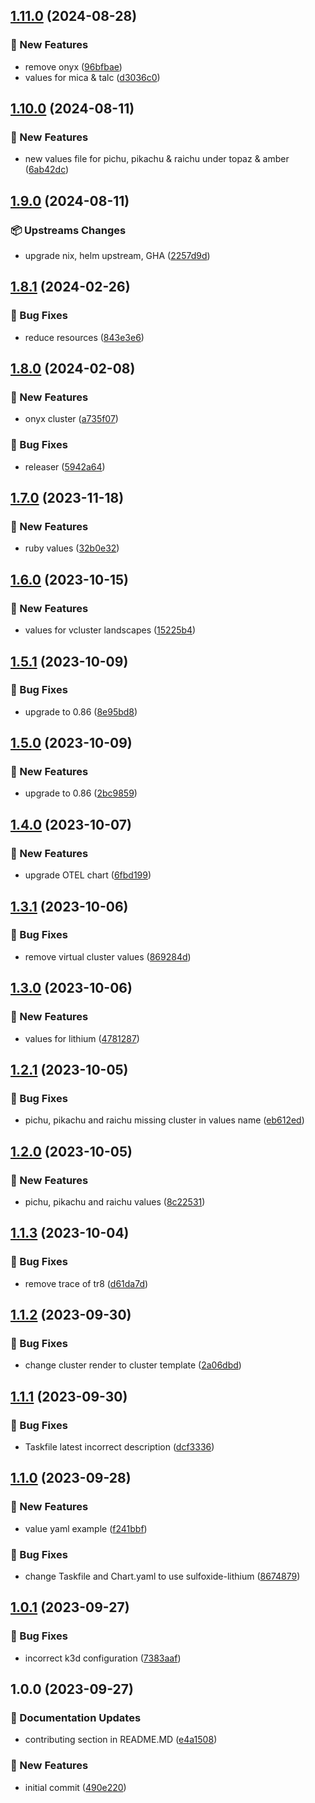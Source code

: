 ## [1.11.0](https://github.com/AtomiCloud/sulfoxide.lithium/compare/v1.10.0...v1.11.0) (2024-08-28)


### 🚀 New Features

* remove onyx ([96bfbae](https://github.com/AtomiCloud/sulfoxide.lithium/commit/96bfbaeeaf0579f70abf8eb233b8af892782f5c0))
* values for mica & talc ([d3036c0](https://github.com/AtomiCloud/sulfoxide.lithium/commit/d3036c034d2ccb119c9c3d7fe8b02d8c0942f077))

## [1.10.0](https://github.com/AtomiCloud/sulfoxide.lithium/compare/v1.9.0...v1.10.0) (2024-08-11)


### 🚀 New Features

* new values file for pichu, pikachu & raichu under topaz & amber ([6ab42dc](https://github.com/AtomiCloud/sulfoxide.lithium/commit/6ab42dc6661d07669d00d759dac0ed04686257d0))

## [1.9.0](https://github.com/AtomiCloud/sulfoxide.lithium/compare/v1.8.1...v1.9.0) (2024-08-11)


### 📦 Upstreams Changes

* upgrade nix, helm upstream, GHA ([2257d9d](https://github.com/AtomiCloud/sulfoxide.lithium/commit/2257d9d249684909af1b1d6f34d6f8e130ad02b8))

## [1.8.1](https://github.com/AtomiCloud/sulfoxide.lithium/compare/v1.8.0...v1.8.1) (2024-02-26)


### 🐛 Bug Fixes

* reduce resources ([843e3e6](https://github.com/AtomiCloud/sulfoxide.lithium/commit/843e3e6e6bb2207ae22ad23ec7833cdf7c651f78))

## [1.8.0](https://github.com/AtomiCloud/sulfoxide.lithium/compare/v1.7.0...v1.8.0) (2024-02-08)


### 🚀 New Features

* onyx cluster ([a735f07](https://github.com/AtomiCloud/sulfoxide.lithium/commit/a735f07cc2e76bd7a71011a4b21a8c8681250ce1))


### 🐛 Bug Fixes

* releaser ([5942a64](https://github.com/AtomiCloud/sulfoxide.lithium/commit/5942a641322d6a58cc43b9eb37932dba04e9eec7))

## [1.7.0](https://github.com/AtomiCloud/sulfoxide.lithium/compare/v1.6.0...v1.7.0) (2023-11-18)


### 🚀 New Features

* ruby values ([32b0e32](https://github.com/AtomiCloud/sulfoxide.lithium/commit/32b0e32cb56efe6223a0ccc9c744251f374dfa2b))

## [1.6.0](https://github.com/AtomiCloud/sulfoxide.lithium/compare/v1.5.1...v1.6.0) (2023-10-15)


### 🚀 New Features

* values for vcluster landscapes ([15225b4](https://github.com/AtomiCloud/sulfoxide.lithium/commit/15225b4a000842029cfb1707199aff025a2128af))

## [1.5.1](https://github.com/AtomiCloud/sulfoxide.lithium/compare/v1.5.0...v1.5.1) (2023-10-09)


### 🐛 Bug Fixes

* upgrade to 0.86 ([8e95bd8](https://github.com/AtomiCloud/sulfoxide.lithium/commit/8e95bd8d0b2ec9973845bbcbc379c4045e63666d))

## [1.5.0](https://github.com/AtomiCloud/sulfoxide.lithium/compare/v1.4.0...v1.5.0) (2023-10-09)


### 🚀 New Features

* upgrade to 0.86 ([2bc9859](https://github.com/AtomiCloud/sulfoxide.lithium/commit/2bc98599156881488be16903f323dc23a11c9988))

## [1.4.0](https://github.com/AtomiCloud/sulfoxide.lithium/compare/v1.3.1...v1.4.0) (2023-10-07)


### 🚀 New Features

* upgrade OTEL chart ([6fbd199](https://github.com/AtomiCloud/sulfoxide.lithium/commit/6fbd19939eda05849710344ebd42cd72254e81bd))

## [1.3.1](https://github.com/AtomiCloud/sulfoxide.lithium/compare/v1.3.0...v1.3.1) (2023-10-06)


### 🐛 Bug Fixes

* remove virtual cluster values ([869284d](https://github.com/AtomiCloud/sulfoxide.lithium/commit/869284dadb260a54992482b1e7ab79c7c2ad1dcc))

## [1.3.0](https://github.com/AtomiCloud/sulfoxide.lithium/compare/v1.2.1...v1.3.0) (2023-10-06)


### 🚀 New Features

* values for lithium ([4781287](https://github.com/AtomiCloud/sulfoxide.lithium/commit/4781287a8301e128a7a1e02510fd5127d5ea1427))

## [1.2.1](https://github.com/AtomiCloud/sulfoxide.lithium/compare/v1.2.0...v1.2.1) (2023-10-05)


### 🐛 Bug Fixes

* pichu, pikachu and raichu missing cluster in values name ([eb612ed](https://github.com/AtomiCloud/sulfoxide.lithium/commit/eb612ed44f138d5f3b51249793a724a41f98b862))

## [1.2.0](https://github.com/AtomiCloud/sulfoxide.lithium/compare/v1.1.3...v1.2.0) (2023-10-05)


### 🚀 New Features

* pichu, pikachu and raichu values ([8c22531](https://github.com/AtomiCloud/sulfoxide.lithium/commit/8c225319e4e5ce71d97ab1980d93647bb2e4867f))

## [1.1.3](https://github.com/AtomiCloud/sulfoxide.lithium/compare/v1.1.2...v1.1.3) (2023-10-04)


### 🐛 Bug Fixes

* remove trace of tr8 ([d61da7d](https://github.com/AtomiCloud/sulfoxide.lithium/commit/d61da7d4c8f6d1b6ab71538b4c3eab847ed7ef4f))

## [1.1.2](https://github.com/AtomiCloud/sulfoxide.lithium/compare/v1.1.1...v1.1.2) (2023-09-30)


### 🐛 Bug Fixes

* change cluster render to cluster template ([2a06dbd](https://github.com/AtomiCloud/sulfoxide.lithium/commit/2a06dbd3bc2760f36766083301f0aa69d47363fa))

## [1.1.1](https://github.com/AtomiCloud/sulfoxide.lithium/compare/v1.1.0...v1.1.1) (2023-09-30)


### 🐛 Bug Fixes

* Taskfile latest incorrect description ([dcf3336](https://github.com/AtomiCloud/sulfoxide.lithium/commit/dcf3336c9156f1839c95b3dde609fa96607bd60a))

## [1.1.0](https://github.com/AtomiCloud/sulfoxide.lithium/compare/v1.0.1...v1.1.0) (2023-09-28)


### 🚀 New Features

* value yaml example ([f241bbf](https://github.com/AtomiCloud/sulfoxide.lithium/commit/f241bbf4af88839aa6657391e910989377af5863))


### 🐛 Bug Fixes

* change Taskfile and Chart.yaml to use sulfoxide-lithium ([8674879](https://github.com/AtomiCloud/sulfoxide.lithium/commit/8674879cb65c7a1d299acf99d0da783d62e2d9df))

## [1.0.1](https://github.com/AtomiCloud/sulfoxide.lithium/compare/v1.0.0...v1.0.1) (2023-09-27)


### 🐛 Bug Fixes

* incorrect k3d configuration ([7383aaf](https://github.com/AtomiCloud/sulfoxide.lithium/commit/7383aaf1f31390ce2e67519499667b6233b9d4b0))

## 1.0.0 (2023-09-27)


### 📝 Documentation Updates

* contributing section in README.MD ([e4a1508](https://github.com/AtomiCloud/sulfoxide.lithium/commit/e4a15089fa6b3c35d559a4196983c91c87b09fcb))


### 🚀 New Features

* initial commit ([490e220](https://github.com/AtomiCloud/sulfoxide.lithium/commit/490e2201b44df6db5cd30e75db7455020252d70e))

